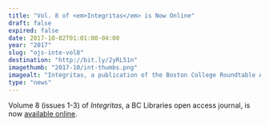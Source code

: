 ```yaml
---
title: "Vol. 8 of <em>Integritas</em> is Now Online"
draft: false
expired: false
date: 2017-10-02T01:01:00-04:00
year: "2017"
slug: "ojs-inte-vol8"
destination: "http://bit.ly/2yRL51n"
imagethumb: "2017-10/int-thumbs.png"
imagealt: "Integritas, a publication of the Boston College Roundtable Advancing the Mission of Catholic Higher Education"
type: "news"
---
```


​Volume 8 (issues 1-3) of <em>Integritas</em>, a ​BC Libraries open access journal, is now <a href="http://bit.ly/2yRL51n">available online</a>.
